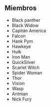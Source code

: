 ## Miembros

* Black panther
* Black Widow
* Capitán America
* Falcon
* Hank Pym
* Hawkeye
* Hulk
* Iron Man
* QuickSilver
* Scarlet Witch
* Spider Woman
* Thor
* Vision
* Wasp
* Antman
* Nick Fury
